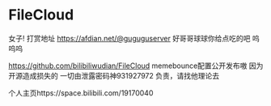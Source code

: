 # FileCloud
女子!
打赏地址
https://afdian.net/@guguguserver
好哥哥球球你给点吃的吧
呜呜呜

https://github.com/bilibiliwudian/FileCloud
memebounce配置公开发布嗷
因为开源造成损失的
一切由泄露密码神931927972
负责，请找他理论去

个人主页https://space.bilibili.com/19170040
